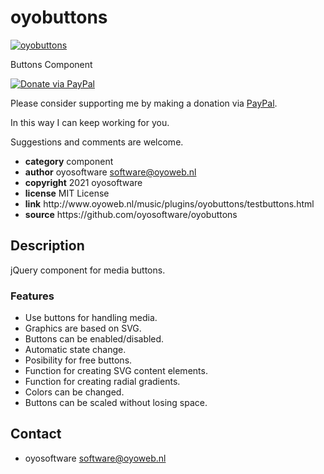 # oyobuttons
<a href="http://oyoweb.nl/music/plugins/oyobuttons/testbuttons.html" target="_blank">
  <img src="http://oyoweb.nl/music/plugins/oyobuttons/oyobuttons.jpg" alt="oyobuttons">
</a>
<p>Buttons Component</p>
<a href="https://www.paypal.com/cgi-bin/webscr?cmd=_donations&amp;currency_code=EUR&amp;business=software@oyoweb.nl&amp;item_name=donation%20for%20oyobuttons" rel="nofollow">
  <img src="https://www.paypalobjects.com/en_US/i/btn/btn_donate_LG.gif" alt="Donate via PayPal" style="max-width: 100%;vertical-align: top">
</a>
<div>
<p style="max-width: 100%;vertical-align: middle">Please consider supporting me by making a donation via <a href="https://www.paypal.com/cgi-bin/webscr?cmd=_donations&amp;currency_code=EUR&amp;business=software@oyoweb.nl&amp;item_name=donation%20for%20oyobuttons" rel="nofollow">PayPal</a>.</p>
<p>In this way I can keep working for you.</p>
<p>Suggestions and comments are welcome.</p>
</div>
<ul>
  <li><strong>category</strong> component</li>
  <li><strong>author</strong> oyosoftware <a href="mailto:software@oyoweb.nl">software@oyoweb.nl</a></li>
  <li><strong>copyright</strong> 2021 oyosoftware </li>
  <li><strong>license</strong> MIT License</li>
  <li><strong>link</strong> http://www.oyoweb.nl/music/plugins/oyobuttons/testbuttons.html</li>
  <li><strong>source</strong> https://github.com/oyosoftware/oyobuttons</li>
</ul>
<h2>Description</h2>
<p>jQuery component for media buttons.</p>
<h3>Features</h3>
<ul>
  <li>Use buttons for handling media.</li>
  <li>Graphics are based on SVG.</li>
  <li>Buttons can be enabled/disabled.</li>
  <li>Automatic state change.</li>
  <li>Posibility for free buttons.</li>
  <li>Function for creating SVG content elements.</li>
  <li>Function for creating radial gradients.</li>
  <li>Colors can be changed.</li>
  <li>Buttons can be scaled without losing space.</li>
</ul>
<h2>Contact</h2>
<ul>
<li>oyosoftware <a href="mailto:software@oyoweb.nl">software@oyoweb.nl</a></li>
</ul>
